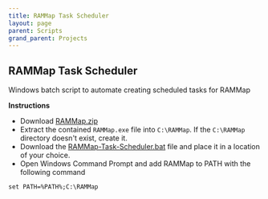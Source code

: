 ```yaml
---
title: RAMMap Task Scheduler
layout: page
parent: Scripts
grand_parent: Projects
---
```


## RAMMap Task Scheduler

Windows batch script to automate creating scheduled tasks for RAMMap


**Instructions**<br />

- Download [RAMMap.zip][sysinternals]
- Extract the contained `RAMMap.exe` file into `C:\RAMMap`. If the `C:\RAMMap` directory doesn't exist, create it.
- Download the [RAMMap-Task-Scheduler.bat][RAMMap-Task-Scheduler] file and place it in a location of your choice.
- Open Windows Command Prompt and add RAMMap to PATH with the following command

```
set PATH=%PATH%;C:\RAMMap
```

[sysinternals]: https://download.sysinternals.com/files/RAMMap.zip

[RAMMap-Task-Scheduler]: https://github.com/TBR-Development/RAMMap-Task-Scheduler/blob/3b8c05714605944536188b3fc68a2b647a366803/RAMMap-Task-Scheduler.bat
